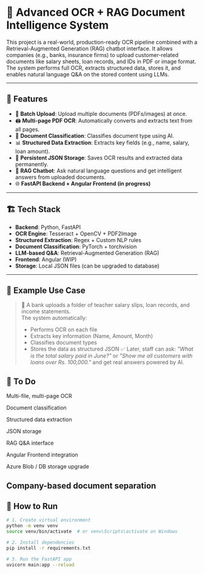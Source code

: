 # 🧠 Advanced OCR + RAG Document Intelligence System

This project is a real-world, production-ready OCR pipeline combined with a Retrieval-Augmented Generation (RAG) chatbot interface. It allows companies (e.g., banks, insurance firms) to upload customer-related documents like salary sheets, loan records, and IDs in PDF or image format. The system performs full OCR, extracts structured data, stores it, and enables natural language Q&A on the stored content using LLMs.

---

## 🚀 Features

- 🔁 **Batch Upload**: Upload multiple documents (PDFs/images) at once.
- 🖨️ **Multi-page PDF OCR**: Automatically converts and extracts text from all pages.
- 🧠 **Document Classification**: Classifies document type using AI.
- 📊 **Structured Data Extraction**: Extracts key fields (e.g., name, salary, loan amount).
- 💾 **Persistent JSON Storage**: Saves OCR results and extracted data permanently.
- 💬 **RAG Chatbot**: Ask natural language questions and get intelligent answers from uploaded documents.
- 🌐 **FastAPI Backend + Angular Frontend (in progress)**

---

## 🏗️ Tech Stack

- **Backend**: Python, FastAPI
- **OCR Engine**: Tesseract + OpenCV + PDF2Image
- **Structured Extraction**: Regex + Custom NLP rules
- **Document Classification**: PyTorch + torchvision
- **LLM-based Q&A**: Retrieval-Augmented Generation (RAG)
- **Frontend**: Angular (WIP)
- **Storage**: Local JSON files (can be upgraded to database)

---

## 📂 Example Use Case

> 💼 A bank uploads a folder of teacher salary slips, loan records, and income statements.  
> The system automatically:
> - Performs OCR on each file
> - Extracts key information (Name, Amount, Month)
> - Classifies document types
> - Stores the data as structured JSON
> ✅ Later, staff can ask: _"What is the total salary paid in June?"_ or _"Show me all customers with loans over Rs. 100,000."_ and get real answers powered by AI.


## 📝 To Do
 Multi-file, multi-page OCR

 Document classification

 Structured data extraction

 JSON storage

 RAG Q&A interface

 Angular Frontend integration

 Azure Blob / DB storage upgrade

 Company-based document separation
---

## 🧪 How to Run

```bash
# 1. Create virtual environment
python -m venv venv
source venv/bin/activate  # or venv\Scripts\activate on Windows

# 2. Install dependencies
pip install -r requirements.txt

# 3. Run the FastAPI app
uvicorn main:app --reload

